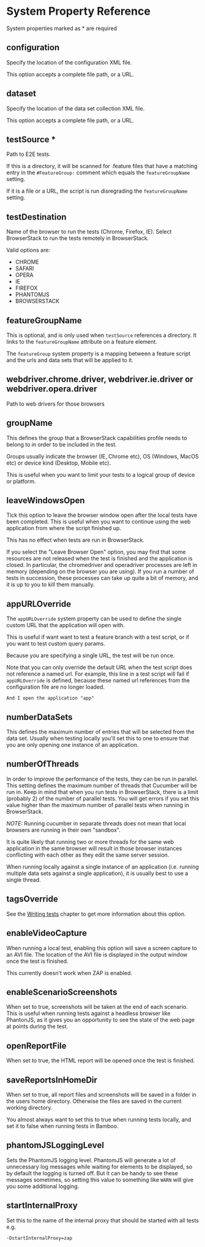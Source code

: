# System Property Reference

System properties marked as * are required

## configuration
Specify the location of the configuration XML file.

This option accepts a complete file path, or a URL.

## dataset
Specify the location of the data set collection XML file.

This option accepts a complete file path, or a URL.

## testSource *
Path to E2E tests.

If this is a directory, it will be scanned for .feature files that have a matching entry in the `#FeatureGroup:` comment which equals the `featureGroupName` setting.

If it is a file or a URL, the script is run disregrading the `featureGroupName` setting.

## testDestination
Name of the browser to run the tests (Chrome, Firefox, IE). Select BrowserStack to run the tests remotely in BrowserStack.

Valid options are:

* CHROME
* SAFARI
* OPERA
* IE
* FIREFOX
* PHANTOMJS
* BROWSERSTACK

## featureGroupName
This is optional, and is only used when `testSource` references a directory. 
It links to the `featureGroupName` attribute on a feature element.

The `featureGroup` system property is a mapping between a feature script and the urls and data sets that will be applied to it.

## webdriver.chrome.driver, webdriver.ie.driver or webdriver.opera.driver
Path to web drivers for those browsers

## groupName
This defines the group that a BrowserStack capabilities profile needs to belong to in order to be included in the test. 

Groups usually indicate the browser (IE, Chrome etc), OS (Windows, MacOS etc) or device kind (Desktop, Mobile etc).

This is useful when you want to limit your tests to a logical group of device or platform.

## leaveWindowsOpen
Tick this option to leave the browser window open after the local tests have been completed.
This is useful when you want to continue using the web application from where the script finished up.

This has no effect when tests are run in BrowserStack.

If you select the "Leave Browser Open" option, you may find that some resources are not released when the test is finished and the application is closed. In particular, the chromedriver and operadriver processes are left in memory (depending on the browser you are using). If you run a number of tests in succession, these processes can take up quite a bit of memory, and it is up to you to kill them manually.

## appURLOverride
The `appURLOverride` system property can be used to define the single custom URL that the application will open with.

This is useful if want want to test a feature branch with a test script, or if you want to test custom query params.

Because you are specifying a single URL, the test will be run once.

Note that you can only override the default URL when the test script does not reference a named url. For example, this line in a test script will fail if `appURLOverride` is defined, because these named url references from the configuration file are no longer loaded.
```
And I open the application "app"
```

## numberDataSets
This defines the maximum number of entries that will be selected from the data set.
Usually when testing locally you'll set this to one to ensure that you are only opening one instance of an application.

## numberOfThreads
In order to improve the performance of the tests, they can be run in parallel. This setting defines the maximum number of threads that Cucumber will be run in. Keep in mind that when you run tests in BrowserStack, there is a limit (probably 2) of the number of parallel tests. You will get errors if you set this value higher than the maximum number of parallel tests when running in BrowserStack.

*NOTE:* Running cucumber in separate threads does not mean that local browsers are running in their own "sandbox".

It is quite likely that running two or more threads for the same web application in the same browser will result in those browser instances conflicting with each other as they edit the same server session.

When running locally against a single instance of an application (i.e. running multiple data sets against a single application), it is usually best to use a single thread.

## tagsOverride
See the [Writing tests](writing_tests.md) chapter to get more information about this option.

## enableVideoCapture
When running a local test, enabling this option will save a screen capture to an AVI file.
The location of the AVI file is displayed in the output window once the test is finished.

This currently doesn't work when ZAP is enabled.

## enableScenarioScreenshots
When set to true, screenshots will be taken at the end of each scenario. This is useful when
running tests against a headless browser like PhantonJS, as it gives you an opportunity to see
the state of the web page at points during the test.

## openReportFile
When set to true, the HTML report will be opened once the test is finished.

## saveReportsInHomeDir
When set to true, all report files and screenshots will be saved in a folder in the users home
directory. Otherwise the files are saved in the current working directory.

You almost always want to set this to true when running tests locally, and set it to false when
running tests in Bamboo.

## phantomJSLoggingLevel
Sets the PhantomJS logging level. PhantomJS will generate a lot of unnecessary log messages while waiting for elements to be displayed, so by default the logging is turned off. But it can be handy to see these messages sometimes, so setting this value to something like `WARN` will give you some additional logging.

## startInternalProxy
Set this to the name of the internal proxy that should be started with all tests e.g.
```
-DstartInternalProxy=zap
```
